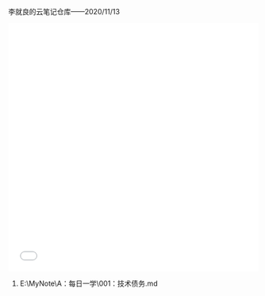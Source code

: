 李就良的云笔记仓库——2020/11/13

<iframe src="//player.bilibili.com/player.html?aid=66513421&bvid=BV1F441127NG&cid=115347034&page=1" 
    scrolling="no" 
    style="border:0;width:100%;height:500px"
    allowfullscreen="true"> 
</iframe>

1. E:\MyNote\A：每日一学\001：技术债务.md



